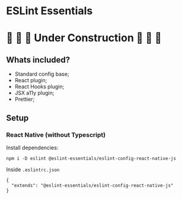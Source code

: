 # ESLint Essentials

# 🚧 🚧 🚧 Under Construction 🚧 🚧 🚧

## Whats included?

- Standard config base;
- React plugin;
- React Hooks plugin;
- JSX a11y plugin;
- Prettier;

## Setup

### React Native (without Typescript)

Install dependencies:

```
npm i -D eslint @eslint-essentials/eslint-config-react-native-js
```

Inside `.eslintrc.json`

```
{
  "extends": "@eslint-essentials/eslint-config-react-native-js"
}
```
